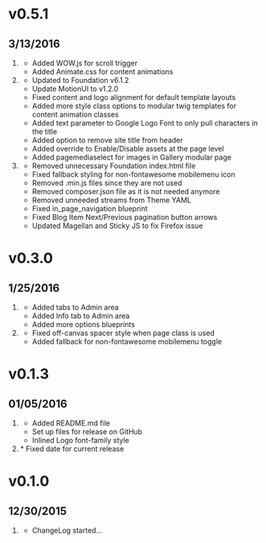 # v0.5.1
## 3/13/2016

1. [](#new)
    * Added WOW.js for scroll trigger
    * Added Animate.css for content animations
2. [](#improved)
    * Updated to Foundation v6.1.2
    * Update MotionUI to v1.2.0
    * Fixed content and logo alignment for default template layouts
    * Added more style class options to modular twig templates for content animation classes
    * Added text parameter to Google Logo Font to only pull characters in the title
    * Added option to remove site title from header
    * Added override to Enable/Disable assets at the page level
    * Added pagemediaselect for images in Gallery modular page
3. [](#bugfix)
    * Removed unnecessary Foundation index.html file
    * Fixed fallback styling for non-fontawesome mobilemenu icon
    * Removed .min.js files since they are not used
    * Removed composer.json file as it is not needed anymore
    * Removed unneeded streams from Theme YAML
    * Fixed in_page_navigation blueprint
    * Fixed Blog Item Next/Previous pagination button arrows
    * Updated Magellan and Sticky JS to fix Firefox issue

# v0.3.0
## 1/25/2016

1. [](#improved)
    * Added tabs to Admin area
    * Added Info tab to Admin area
    * Added more options blueprints
2. [](#bugfix)
    * Fixed off-canvas spacer style when page class is used
    * Added fallback for non-fontawesome mobilemenu toggle

# v0.1.3
## 01/05/2016

1. [](#improved)
    * Added README.md file
    * Set up files for release on GitHub
    * Inlined Logo font-family style
2. [](#bugfix)
		* Fixed date for current release

# v0.1.0
## 12/30/2015

1. [](#new)
    * ChangeLog started...
